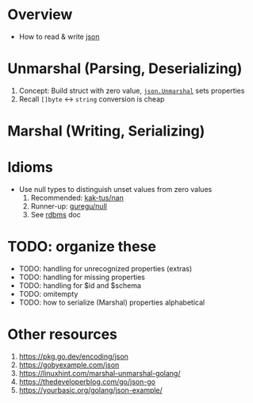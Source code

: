 # Overview
- How to read & write [json](https://www.json.org/json-en.html)


# Unmarshal (Parsing, Deserializing)
1. Concept: Build struct with zero value, [`json.Unmarshal`](https://pkg.go.dev/encoding/json) sets properties
1. Recall `[]byte` <-> `string` conversion is cheap


# Marshal (Writing, Serializing)


# Idioms
- Use null types to distinguish unset values from zero values
    1. Recommended: [kak-tus/nan](https://github.com/kak-tus/nan)
    1. Runner-up: [guregu/null](https://github.com/guregu/null)
    1. See [rdbms](./rdbms.md) doc


# TODO: organize these
- TODO: handling for unrecognized properties (extras)
- TODO: handling for missing properties
- TODO: handling for $id and $schema
- TODO: omitempty
- TODO: how to serialize (Marshal) properties alphabetical


# Other resources
1. https://pkg.go.dev/encoding/json
1. https://gobyexample.com/json
1. https://linuxhint.com/marshal-unmarshal-golang/
1. https://thedeveloperblog.com/go/json-go
1. https://yourbasic.org/golang/json-example/
